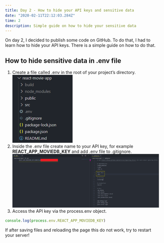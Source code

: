 ```yaml
---
title: Day 2 - How to hide your API keys and sensitive data
date: "2020-02-11T22:12:03.284Z"
time: 2
description: Simple guide on how to hide your sensitive data
---
```



On day 2, I decided to publish some code on GitHub. To do that, I had to learn how to hide your API keys. There is a simple guide on how to do that.

## How to hide sensitive data in .env file
1. Create a file called .env in the root of your project’s directory.
![directory](directory.png)
2. Inside the .env file create name to your API key, for example **REACT_APP_MOVIEDB_KEY** and add .env file to .gitignore.
![env and gitignore](envfile.png)
3. Access the API key via the process.env object.
```javascript
console.log(process.env.REACT_APP_MOVIEDB_KEY)
```
If after saving files and reloading the page this do not work, try to restart your server!